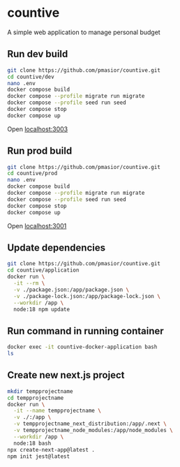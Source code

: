 # countive

A simple web application to manage personal budget

## Run dev build

```bash
git clone https://github.com/pmasior/countive.git
cd countive/dev
nano .env
docker compose build
docker compose --profile migrate run migrate
docker compose --profile seed run seed
docker compose stop
docker compose up
```

Open [localhost:3003](http://localhost:3003)

## Run prod build

```bash
git clone https://github.com/pmasior/countive.git
cd countive/prod
nano .env
docker compose build
docker compose --profile migrate run migrate
docker compose --profile seed run seed
docker compose stop
docker compose up
```

Open [localhost:3001](http://localhost:3001)

## Update dependencies

```bash
git clone https://github.com/pmasior/countive.git
cd countive/application
docker run \
  -it --rm \
  -v ./package.json:/app/package.json \
  -v ./package-lock.json:/app/package-lock.json \
  --workdir /app \
  node:18 npm update
```

## Run command in running container

```bash
docker exec -it countive-docker-application bash
ls
```

## Create new next.js project

```bash
mkdir tempprojectname
cd tempprojectname
docker run \
  -it --name tempprojectname \
  -v ./:/app \
  -v tempprojectname_next_distribution:/app/.next \
  -v tempprojectname_node_modules:/app/node_modules \
  --workdir /app \
  node:18 bash
npx create-next-app@latest .
npm init jest@latest
```
